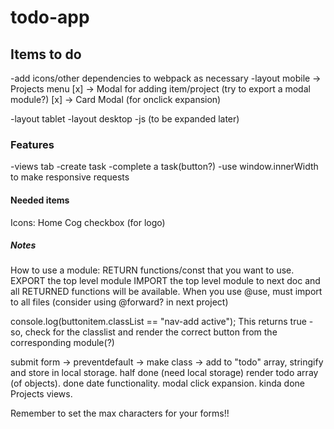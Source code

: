 # todo-app

## Items to do
-add icons/other dependencies to webpack as necessary
-layout mobile
 -> Projects menu [x]
 -> Modal for adding item/project (try to export a modal module?) [x]
 -> Card Modal (for onclick expansion) 

-layout tablet
-layout desktop
-js (to be expanded later)


### Features
-views tab
-create task
-complete a task(button?)
-use window.innerWidth to make responsive requests 


#### Needed items
Icons:
Home
Cog
checkbox (for logo)

##### Notes
How to use a module:
RETURN functions/const that you want to use.
EXPORT the top level module
IMPORT the top level module to next doc and all RETURNED functions will be available.
When you use @use, must import to all files (consider using @forward? in next project) 

console.log(buttonitem.classList == "nav-add active");
This returns true - so, check for the classlist and render the correct button from the corresponding module(?)

submit form -> preventdefault -> make class -> add to "todo" array, stringify and store in local storage. half done (need local storage)
render todo array (of objects). done
date functionality.
modal click expansion. kinda done
Projects views.

Remember to set the max characters for your forms!!
